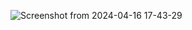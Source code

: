 ![Screenshot from 2024-04-16 17-43-29](https://github.com/PreethiMariyona/ESHOP/assets/141308764/32b1d79e-8f8e-4e9e-876a-d5a719fa692e)
